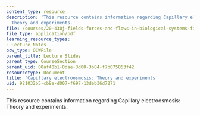```yaml
---
content_type: resource
description: 'This resource contains information regarding Capillary electroosmosis:
  Theory and experiments.'
file: /courses/20-430j-fields-forces-and-flows-in-biological-systems-fall-2015/921032b5cb8ed007f69713deb36d7271_MIT20_430JF15_Lecture21.pdf
file_type: application/pdf
learning_resource_types:
- Lecture Notes
ocw_type: OCWFile
parent_title: Lecture Slides
parent_type: CourseSection
parent_uid: 00af40b1-0dae-3d00-3b84-f7b075853f42
resourcetype: Document
title: 'Capillary electroosmosis: Theory and experiments'
uid: 921032b5-cb8e-d007-f697-13deb36d7271
---
```

This resource contains information regarding Capillary electroosmosis: Theory and experiments.

